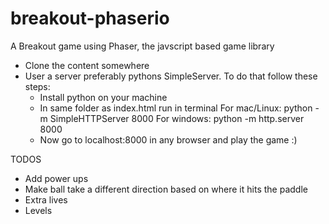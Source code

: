 # breakout-phaserio
A Breakout game using Phaser, the javscript based game library

* Clone the content somewhere 
* User a server preferably pythons SimpleServer. To do that follow these steps:
  - Install python on your machine
  - In same folder as index.html run in terminal
      For mac/Linux: python -m SimpleHTTPServer 8000
      For windows: python -m http.server 8000
  - Now go to localhost:8000 in any browser and play the game :)
      
TODOS
* Add power ups
* Make ball take a different direction based on where it hits the paddle
* Extra lives
* Levels
